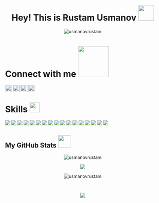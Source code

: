 ### <h1 align="center">Hey! This is Rustam Usmanov <img src = "https://raw.githubusercontent.com/MartinHeinz/MartinHeinz/master/wave.gif" width="50" height="50"></h1>


<p align="center"> <img src="https://komarev.com/ghpvc/?username=usmanovrustam" alt="usmanovrustam" /> </p>

<!-- - 👨‍💻 I'm a Mobile Software Engineer at [Calypso Intelligent Solution(OSCE)][calypso] -->
<!-- - 🇺🇿 I'm from Uzbekistan, 21 years old and studying at [Amity University in Tashkent][amity] -->

### <h1> Connect with me <img src='https://raw.githubusercontent.com/ShahriarShafin/ShahriarShafin/main/Assets/handshake.gif' width="100"> </h1>

[<img align="left" alt="usmanov_ru | Instagram" width="22px" src="https://upload.wikimedia.org/wikipedia/commons/thumb/a/a5/Instagram_icon.png/768px-Instagram_icon.png" />][instagram]
[<img align="left" alt="rustam_usmanov_ | Twitter" width="22px" src="https://logodownload.org/wp-content/uploads/2014/09/twitter-logo-2-1.png" />][twitter]
[<img align="left" alt="rustamusmanov | LinkedIn" width="22px" src="https://upload.wikimedia.org/wikipedia/commons/thumb/c/ca/LinkedIn_logo_initials.png/768px-LinkedIn_logo_initials.png" />][linkedin]
[<img align="left" alt="nephore | Telegram" width="22px" src="https://upload.wikimedia.org/wikipedia/commons/thumb/5/5c/Telegram_Messenger.png/768px-Telegram_Messenger.png" />][telegram]

<br />

### <h1> Skills <img src = "https://media2.giphy.com/media/QssGEmpkyEOhBCb7e1/giphy.gif?cid=ecf05e47a0n3gi1bfqntqmob8g9aid1oyj2wr3ds3mg700bl&rid=giphy.gif" width="32"> </h1>

![](https://img.shields.io/badge/OS-MacOS-informational?style=flat&logo=apple&logoColor=white&color=999999)
![](https://img.shields.io/badge/OS-Widows-informational?style=flat&logo=windows&logoColor=white&color=blue)
![](https://img.shields.io/badge/Code-Flutter-informational?style=flat&logo=flutter&logoColor=white&color=00BFFF)
![](https://img.shields.io/badge/Code-Dart-informational?style=flat&logo=dart&logoColor=white&color=1E90FF)
![](https://img.shields.io/badge/Code-JavaScript-informational?style=flat&logo=javascript&logoColor=white&color=F7DF1E)
![](https://img.shields.io/badge/Code-HTML-informational?style=flat&logo=html5&logoColor=white&color=E34F26)
![](https://img.shields.io/badge/Code-CSS-informational?style=flat&logo=css3&logoColor=white&color=1572B6)
![](https://img.shields.io/badge/Code-Java-informational?style=flat&logo=java&logoColor=white&color=red)
![](https://img.shields.io/badge/Code-Kotlin-informational?style=flat&logo=kotlin&logoColor=white&color=purple)
![](https://img.shields.io/badge/Code-C_Programming-informational?style=flat&logo=C&logoColor=white&color=green)
![](https://img.shields.io/badge/Code-Python-informational?style=flat&logo=python&logoColor=white&color=darkblue)
![](https://img.shields.io/badge/Shell-Zsh-informational?style=flat&logo=gnu-bash&logoColor=white&color=4EAA25)
![](https://img.shields.io/badge/Cloud-Firebase-informational?style=flat&logo=firebase&logoColor=white&color=FFCA28)
![](https://img.shields.io/badge/Tools-VSCode-informational?style=flat&logo=visual-studio-code&logoColor=white&color=007ACC)
![](https://img.shields.io/badge/Tools-Git-informational?style=flat&logo=git&logoColor=white&color=F05032)
![](https://img.shields.io/badge/Tools-Github-informational?style=flat&logo=github&logoColor=white&color=181717)
![](https://img.shields.io/badge/Tools-Gitlab-informational?style=flat&logo=gitlab&logoColor=white&color=orange)

<h2> My GitHub Stats <img src='https://media1.giphy.com/media/du3J3cXyzhj75IOgvA/giphy.gif?cid=ecf05e47x2g034i9pzwtzzsd3xgg2w9nr94t4tflbbgo3008&rid=giphy.gif' width="40"> </h2>

<p align="center"><img align="center" src="https://github-readme-streak-stats.herokuapp.com/?user=usmanovrustam&theme=dark" alt="usmanovrustam" /></p>

<p align="center">
<img src="https://github-readme-stats.vercel.app/api?username=usmanovrustam&show_icons=true&include_all_commits=true&line_height=20&count_private=true&theme=merko" />
</p>

<p align="center">
<img src="https://github-readme-stats.vercel.app/api/top-langs?username=usmanovrustam&show_icons=true&locale=en&layout=compact&theme=dark" alt="usmanovrustam" />
</p>

<br />

<p align="center">
  <img src="https://github-profile-trophy.vercel.app/?username=usmanovrustam&show_private=true&margin-w=28&margin-h=15&theme=onedark" />
</p>


[instagram]: https://instagram.com/usmanov_ru
[twitter]: https://twitter.com/rustam_usmanov_
[linkedin]: https://linkedin.com/in/rustamusmanov
[telegram]: https://www.t.me/usmanovrustam
[calypso]: https://calypso.uz
[amity]:https://amity.uz

